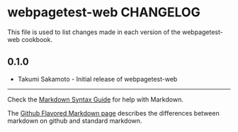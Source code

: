 webpagetest-web CHANGELOG
=========================

This file is used to list changes made in each version of the webpagetest-web cookbook.

0.1.0
-----
- Takumi Sakamoto - Initial release of webpagetest-web

- - -
Check the [Markdown Syntax Guide](http://daringfireball.net/projects/markdown/syntax) for help with Markdown.

The [Github Flavored Markdown page](http://github.github.com/github-flavored-markdown/) describes the differences between markdown on github and standard markdown.
